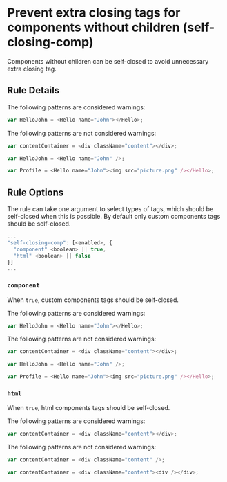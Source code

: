 # Prevent extra closing tags for components without children (self-closing-comp)

Components without children can be self-closed to avoid unnecessary extra closing tag.

## Rule Details

The following patterns are considered warnings:

```js
var HelloJohn = <Hello name="John"></Hello>;
```

The following patterns are not considered warnings:

```js
var contentContainer = <div className="content"></div>;

var HelloJohn = <Hello name="John" />;

var Profile = <Hello name="John"><img src="picture.png" /></Hello>;
```

## Rule Options

The rule can take one argument to select types of tags, which should be self-closed when this is possible. By default only custom components tags should be self-closed.

```js
...
"self-closing-comp": [<enabled>, {
  "component" <boolean> || true,
  "html" <boolean> || false
}]
...
```

### `component`

When `true`, custom components tags should be self-closed.

The following patterns are considered warnings:

```js
var HelloJohn = <Hello name="John"></Hello>;
```

The following patterns are not considered warnings:

```js
var contentContainer = <div className="content"></div>;

var HelloJohn = <Hello name="John" />;

var Profile = <Hello name="John"><img src="picture.png" /></Hello>;
```

### `html`

When `true`, html components tags should be self-closed.

The following patterns are considered warnings:

```js
var contentContainer = <div className="content"></div>;
```

The following patterns are not considered warnings:

```js
var contentContainer = <div className="content" />;

var contentContainer = <div className="content"><div /></div>;
```
